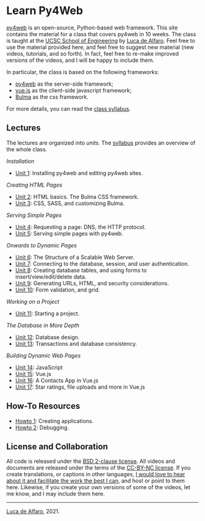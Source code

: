 # Learn Py4Web

[py4web](https://py4web.com) is an open-source, Python-based web framework.  This site contains the material for a class that covers py4web in 10 weeks.  The class is taught at the [UCSC School of Engineering](https://www.soe.ucsc.edu) by [Luca de Alfaro](https://luca.dealfaro.com).  Feel free to use the material provided here, and feel free to suggest new material (new videos, tutorials, and so forth).  In fact, feel free to re-make improved versions of the videos, and I will be happy to include them. 

In particular, the class is based on the following frameworks: 

* [py4web](https://py4web.com) as the server-side framework;
* [vue.js](https://vuejs.org/) as the client-side javascript framework;
* [Bulma](https://bulma.io/) as the css framework.

For more details, you can read the [class syllabus](syllabus.md).

## Lectures

The lectures are organized into _units_.  The [syllabus](syllabus.md) provides an overview of the whole class. 

_Installation_
* [Unit 1](unit1.md): Installing py4web and editing py4web sites.

_Creating HTML Pages_
* [Unit 2](unit2.md): HTML basics.  The Bulma CSS framework. 
* [Unit 3](unit3.md): CSS, SASS, and customizing Bulma. 

_Serving Simple Pages_
* [Unit 4](unit4.md): Requesting a page: DNS, the HTTP protocol. 
* [Unit 5](unit5.md): Serving simple pages with py4web.

_Onwards to Dynamic Pages_
* [Unit 6](unit6.md): The Structure of a Scalable Web Server.
* [Unit 7](unit7.md): Connecting to the database, session, and user authentication.
* [Unit 8](unit8.md): Creating database tables, and using forms to insert/view/edit/delete data.
* [Unit 9](unit9.md): Generating URLs, HTML, and security considerations.
* [Unit 10](unit10.md): Form validation, and grid.

_Working on a Project_

* [Unit 11](unit11.md): Starting a project.

_The Database in More Depth_

* [Unit 12](unit12.md): Database design.
* [Unit 13](unit13.md): Transactions and database consistency.

_Building Dynamic Web Pages_ 

* [Unit 14](unit14.md): JavaScript
* [Unit 15](unit15.md): Vue.js
* [Unit 16](unit16.md): A Contacts App in Vue.js
* [Unit 17](unit17.md): Star ratings, file uploads and more in Vue.js

## How-To Resources

* [Howto 1](howto2.md): Creating applications.
* [Howto 2](howto1.md): Debugging.

## License and Collaboration

All code is released under the [BSD 2-clause license](https://en.wikipedia.org/wiki/BSD_licenses#2-clause_license_(%22Simplified_BSD_License%22_or_%22FreeBSD_License%22)). 
All videos and documents are released under the terms of the [CC-BY-NC license](https://creativecommons.org/licenses/by-nc/2.0/).  If you create translations, or captions in other languages, [I would love to hear about it and facilitate the work the best I can](dealfaro@alumni.stanford.edu), and host or point to them here.
Likewise, if you create your own versions of some of the videos, let me know, and I may include them here. 

---

[Luca de Alfaro](https://luca.dealfaro.com), 2021.